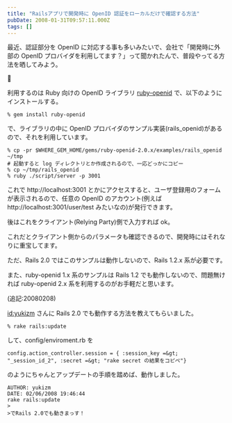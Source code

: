 ```yaml
---
title: "Railsアプリで開発時に OpenID 認証をローカルだけで確認する方法"
pubDate: 2008-01-31T09:57:11.000Z
tags: []
---
```


最近、認証部分を OpenID に対応する事も多いみたいで、会社で「開発時に外部の OpenID プロバイダを利用してます？」って聞かれたんで、普段やってる方法を晒してみよう。



利用するのは Ruby 向けの OpenID ライブラリ [ruby-openid](http://openidenabled.com/ruby-openid/) で、以下のようにインストールする。

```
% gem install ruby-openid
```
で、ライブラリの中に OpenID プロバイダのサンプル実装(rails_openid)があるので、それを利用しています。

```
% cp -pr $WHERE_GEM_HOME/gems/ruby-openid-2.0.x/examples/rails_openid ~/tmp
# 起動すると log ディレクトリとか作成されるので、一応どっかにコピー
% cp ~/tmp/rails_openid
% ruby ./script/server -p 3001
```
これで http://localhost:3001 とかにアクセスすると、ユーザ登録用のフォームが表示されるので、任意の OpenID のアカウント(例えばhttp://localhost:3001/user/test みたいなの)が発行できます。

後はこれをクライアント(Relying Party)側で入力すれば ok。

これだとクライアント側からのパラメータも確認できるので、開発時にはそれなりに重宝してます。

ただ、Rails 2.0 ではこのサンプルは動作しないので、Rails 1.2.x 系が必要です。

また、ruby-openid 1.x 系のサンプルは Rails 1.2 でも動作しないので、問題無ければ ruby-openid 2.x 系を利用するのがお手軽だと思います。

(追記:20080208)

[id:yukizm](http://blog.hatena.ne.jp/yukizm/) さんに Rails 2.0 でも動作する方法を教えてもらいました。

```
% rake rails:update
```
して、config/enviroment.rb を

```
config.action_controller.session = { :session_key =&gt; "_session_id_2", :secret =&gt; "rake secret の結果をコピペ"}
```
のようにちゃんとアップデートの手順を踏めば、動作しました。
```comment
AUTHOR: yukizm
DATE: 02/06/2008 19:46:44
rake rails:update
>
>でRails 2.0でも動きまっす！
```

